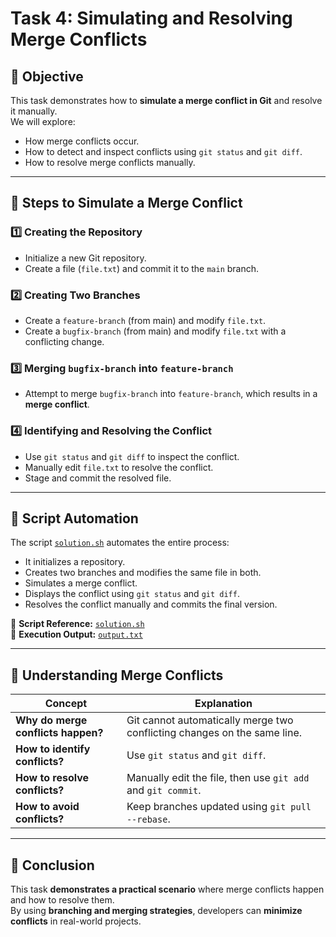 # **Task 4: Simulating and Resolving Merge Conflicts**

## **📌 Objective**
This task demonstrates how to **simulate a merge conflict in Git** and resolve it manually.  
We will explore:
- How merge conflicts occur.
- How to detect and inspect conflicts using `git status` and `git diff`.
- How to resolve merge conflicts manually.

---

## **📌 Steps to Simulate a Merge Conflict**
### **1️⃣ Creating the Repository**
- Initialize a new Git repository.
- Create a file (`file.txt`) and commit it to the `main` branch.

### **2️⃣ Creating Two Branches**
- Create a `feature-branch` (from main) and modify `file.txt`.
- Create a `bugfix-branch` (from main) and modify `file.txt` with a conflicting change.

### **3️⃣ Merging `bugfix-branch` into `feature-branch`**
- Attempt to merge `bugfix-branch` into `feature-branch`, which results in a **merge conflict**.

### **4️⃣ Identifying and Resolving the Conflict**
- Use `git status` and `git diff` to inspect the conflict.
- Manually edit `file.txt` to resolve the conflict.
- Stage and commit the resolved file.

---

## **📌 Script Automation**
The script [`solution.sh`](./solution.sh) automates the entire process:
- It initializes a repository.
- Creates two branches and modifies the same file in both.
- Simulates a merge conflict.
- Displays the conflict using `git status` and `git diff`.
- Resolves the conflict manually and commits the final version.

📜 **Script Reference:** [`solution.sh`](./solution.sh)  
📜 **Execution Output:** [`output.txt`](./output.txt)  

---



## **📌 Understanding Merge Conflicts**
| **Concept** | **Explanation** |
|-------------|---------------|
| **Why do merge conflicts happen?** | Git cannot automatically merge two conflicting changes on the same line. |
| **How to identify conflicts?** | Use `git status` and `git diff`. |
| **How to resolve conflicts?** | Manually edit the file, then use `git add` and `git commit`. |
| **How to avoid conflicts?** | Keep branches updated using `git pull --rebase`. |

---

## **🎯 Conclusion**
This task **demonstrates a practical scenario** where merge conflicts happen and how to resolve them.  
By using **branching and merging strategies**, developers can **minimize conflicts** in real-world projects.
